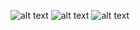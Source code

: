 ![alt text](https://github.com/iLoveHanekawa/chat-app/blob/main/ss1.jpg?raw=true)
![alt text](https://github.com/iLoveHanekawa/chat-app/blob/main/ss2.jpg?raw=true)
![alt text](https://github.com/iLoveHanekawa/chat-app/blob/main/ss3.jpg?raw=true)
